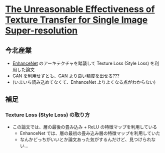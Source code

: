 # [The Unreasonable Effectiveness of Texture Transfer for Single Image Super-resolution](https://arxiv.org/abs/1808.00043)

## 今北産業

* [EnhanceNet](../EnhanceNet/) のアーキテクチャを踏襲して Texture Loss (Style Loss) を利用した論文
* GAN を利用せずとも、GAN より良い精度を出せる???
* (いまいち読み込めてなくて、EnhanceNet よりよくなる点がわからない)

## 補足

### Texture Loss (Style Loss) の取り方

* この論文では、層の最後の畳み込み + ReLU の特徴マップを利用している
  * EnhanceNet では、層の最初の畳み込み層の特徴マップを利用していた
  * なんかどっちがいいとか論文あった気がするんだけど、見つけられない...
